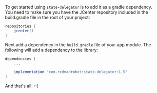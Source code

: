 To get started using `state-delegator` is to add it as a gradle dependency. You need to make sure you have the JCenter repository included in the build.gradle file in the root of your project:

```gradle
repositories {
    jcenter()
}
```

Next add a dependency in the `build.gradle` file of your app module. The
following will add a dependency to the library:

```gradle
dependencies {
    ...

    implementation "com.redmadrobot:state-delegator:1.5"
}
```

And that's all! :-)
